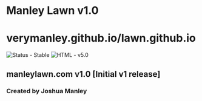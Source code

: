 # Manley Lawn v1.0

# verymanley.github.io/lawn.github.io

![Status - Stable](https://img.shields.io/badge/Status-Stable-blue.svg)
![HTML - v5.0](https://img.shields.io/badge/html-v5.0-blue.svg)

## manleylawn.com v1.0 [Initial v1 release]

### Created by Joshua Manley
